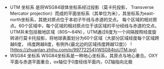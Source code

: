 - UTM 坐标系
是将WSG84球体坐标系经过投影（莫卡托投影， Transverse Mercator projection）而成的平面坐标系（其单位为米），其坐标系为east-north坐标系，其绝对原点位于本初子午线与赤道的交点。
每个区域的相对原点。60个区域中，每个区域的相对原点位于该区域的平分经线与赤道的交点。
UTM并未包括极地区域（80S～84N），UTM通过6度为一个间隔按照经度旋转进行莫卡托投影，将地球表面划分为60个区域（大部分区域经度每个区域跨越6度， 纬度跨越8度，有例外{最北边的区域纬度跨越12度}）
![https://zhuanlan.zhihu.com/p/99772254](WSG84toUTM.jpg)
- WSG84 坐标系
WSG84坐标系是一种地心坐标系，其原点与地心重合。OXY平面与赤道平面重合，ox轴位于0度经线平面内，OZ轴指向北极 

